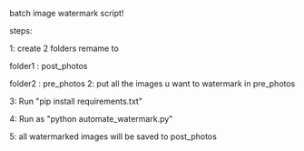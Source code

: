 batch image watermark script!

steps:

1: create 2 folders remame to

  folder1 : post_photos
  
  folder2 : pre_photos
2: put all the images u want to watermark in pre_photos

3: Run "pip install requirements.txt"

4: Run as "python automate_watermark.py"

5: all watermarked images will be saved to post_photos